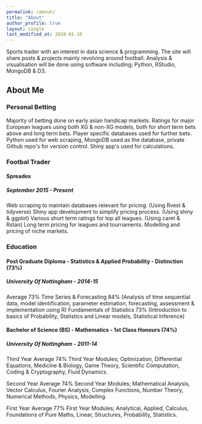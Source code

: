 ```yaml
---
permalink: /about/
title: "About"
author_profile: true
layout: single
last_modified_at: 2018-01-10
---
```

Sports trader with an interest in data science & programming.  The site will share posts & projects mainly revolving around football.
Analysis & visualisation will be done using software including;
Python, RStudio, MongoDB & D3.

## About Me
### Personal Betting
Majority of betting done on early asian handicap markets.
Ratings for major European leagues using both XG & non-XG models, both for short term bets above and long term bets.
Player specific databases used for further bets.
Python used for web scraping, MongoDB used as the database, private Github repo's for version control.
Shiny app's used for calculations. 

### Footbal Trader
#### Spreadex
##### September 2015 - Present
Web scraping to maintain databases relevant for pricing. (Using Rvest & tidyverse)
Shiny app development to simplify pricing process. (Using shiny & ggplot)
Various short term ratings for top all leagues. (Using caret & Rstan)
Long term pricing for leagues and tournaments.
Modelling and pricing of niche markets.

### Education
#### Post Graduate Diploma - Statistics & Applied Probability - Distinction (73%)
##### University Of Nottingham - 2014-15
Average 73%
Time Series & Forecasting 84% (Analysis of time sequential data, model identification, parameter estimation, forecasting, assessment & implementation using R)
Fundamentals of Statistics 73% (Introduction to basics of Probability, Statistics and Linear models, Statistical Inference)

#### Bachelor of Science (BS) - Mathematics - 1st Class Honours (74%)
##### University Of Nottingham - 2011-14
Third Year Average 74%
Third Year Modules; Optimization, Differential Equations, Medicine & Biology, Game Theory, Scientific Computation, Coding & Cryptography, Fluid Dynamics.

Second Year Average 74%
Second Year Modules; Mathematical Analysis, Vector Calculus, Fourier Analysis, Complex Functions, Number Theory, Numerical Methods, Physics, Modelling.

First Year Average 77%
First Year Modules; Analytical, Applied, Calculus, Foundations of Pure Maths, Linear, Structures, Probability, Statistics.
